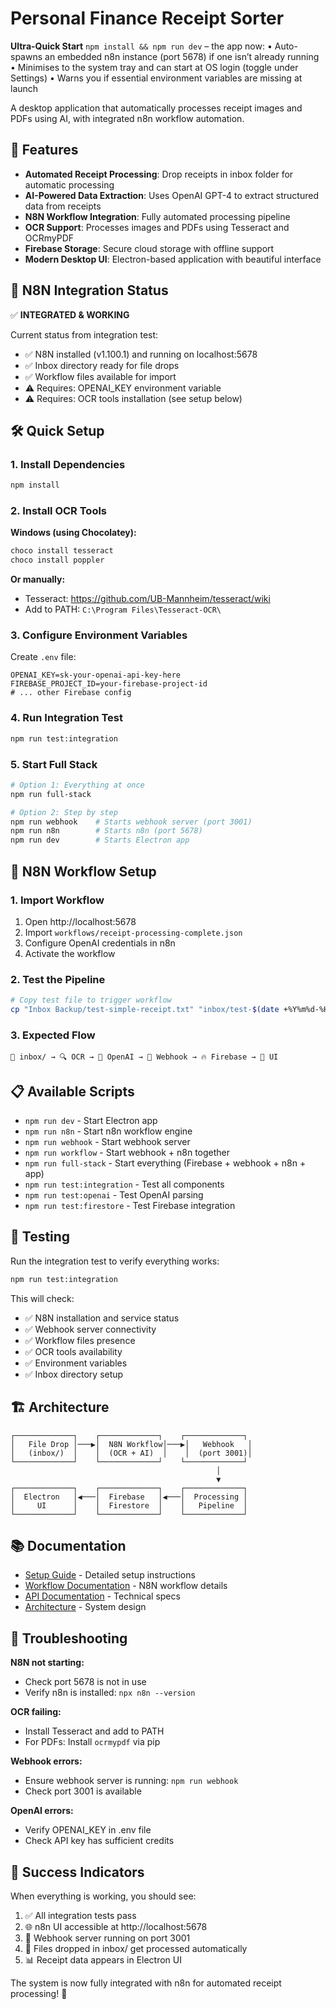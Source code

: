 # Personal Finance Receipt Sorter

**Ultra-Quick Start**
`npm install && npm run dev` – the app now:
• Auto-spawns an embedded n8n instance (port 5678) if one isn’t already running
• Minimises to the system tray and can start at OS login (toggle under Settings)
• Warns you if essential environment variables are missing at launch

A desktop application that automatically processes receipt images and PDFs using AI, with integrated n8n workflow automation.

## 🚀 Features

- **Automated Receipt Processing**: Drop receipts in inbox folder for automatic processing
- **AI-Powered Data Extraction**: Uses OpenAI GPT-4 to extract structured data from receipts
- **N8N Workflow Integration**: Fully automated processing pipeline
- **OCR Support**: Processes images and PDFs using Tesseract and OCRmyPDF
- **Firebase Storage**: Secure cloud storage with offline support
- **Modern Desktop UI**: Electron-based application with beautiful interface

## 🎯 N8N Integration Status

✅ **INTEGRATED & WORKING**

Current status from integration test:
- ✅ N8N installed (v1.100.1) and running on localhost:5678
- ✅ Inbox directory ready for file drops
- ✅ Workflow files available for import
- ⚠️ Requires: OPENAI_KEY environment variable
- ⚠️ Requires: OCR tools installation (see setup below)

## 🛠️ Quick Setup

### 1. Install Dependencies
```bash
npm install
```

### 2. Install OCR Tools
**Windows (using Chocolatey):**
```powershell
choco install tesseract
choco install poppler
```

**Or manually:**
- Tesseract: https://github.com/UB-Mannheim/tesseract/wiki
- Add to PATH: `C:\Program Files\Tesseract-OCR\`

### 3. Configure Environment Variables
Create `.env` file:
```env
OPENAI_KEY=sk-your-openai-api-key-here
FIREBASE_PROJECT_ID=your-firebase-project-id
# ... other Firebase config
```

### 4. Run Integration Test
```bash
npm run test:integration
```

### 5. Start Full Stack
```bash
# Option 1: Everything at once
npm run full-stack

# Option 2: Step by step
npm run webhook    # Starts webhook server (port 3001)
npm run n8n        # Starts n8n (port 5678)
npm run dev        # Starts Electron app
```

## 🔄 N8N Workflow Setup

### 1. Import Workflow
1. Open http://localhost:5678
2. Import `workflows/receipt-processing-complete.json`
3. Configure OpenAI credentials in n8n
4. Activate the workflow

### 2. Test the Pipeline
```bash
# Copy test file to trigger workflow
cp "Inbox Backup/test-simple-receipt.txt" "inbox/test-$(date +%Y%m%d-%H%M%S).txt"
```

### 3. Expected Flow
```
📁 inbox/ → 🔍 OCR → 🤖 OpenAI → 📡 Webhook → 🔥 Firebase → 📱 UI
```

## 📋 Available Scripts

- `npm run dev` - Start Electron app
- `npm run n8n` - Start n8n workflow engine
- `npm run webhook` - Start webhook server
- `npm run workflow` - Start webhook + n8n together
- `npm run full-stack` - Start everything (Firebase + webhook + n8n + app)
- `npm run test:integration` - Test all components
- `npm run test:openai` - Test OpenAI parsing
- `npm run test:firestore` - Test Firebase integration

## 🧪 Testing

Run the integration test to verify everything works:
```bash
npm run test:integration
```

This will check:
- ✅ N8N installation and service status
- ✅ Webhook server connectivity
- ✅ Workflow files presence
- ✅ OCR tools availability
- ✅ Environment variables
- ✅ Inbox directory setup

## 🏗️ Architecture

```
┌─────────────┐    ┌─────────────┐    ┌─────────────┐
│   File Drop │───▶│  N8N Workflow│───▶│   Webhook   │
│   (inbox/)  │    │  (OCR + AI)  │    │  (port 3001)│
└─────────────┘    └─────────────┘    └─────────────┘
                                              │
                                              ▼
┌─────────────┐    ┌─────────────┐    ┌─────────────┐
│  Electron   │◀───│  Firebase   │◀───│  Processing │
│     UI      │    │  Firestore  │    │   Pipeline  │
└─────────────┘    └─────────────┘    └─────────────┘
```

## 📚 Documentation

- [Setup Guide](SETUP.md) - Detailed setup instructions
- [Workflow Documentation](workflows/README.md) - N8N workflow details
- [API Documentation](docs/API_DOCUMENTATION.md) - Technical specs
- [Architecture](docs/TECHNICAL_ARCHITECTURE.md) - System design

## 🔧 Troubleshooting

**N8N not starting:**
- Check port 5678 is not in use
- Verify n8n is installed: `npx n8n --version`

**OCR failing:**
- Install Tesseract and add to PATH
- For PDFs: Install `ocrmypdf` via pip

**Webhook errors:**
- Ensure webhook server is running: `npm run webhook`
- Check port 3001 is available

**OpenAI errors:**
- Verify OPENAI_KEY in .env file
- Check API key has sufficient credits

## 🎉 Success Indicators

When everything is working, you should see:
1. ✅ All integration tests pass
2. 🌐 n8n UI accessible at http://localhost:5678
3. 📡 Webhook server running on port 3001
4. 🔄 Files dropped in inbox/ get processed automatically
5. 📊 Receipt data appears in Electron UI

The system is now fully integrated with n8n for automated receipt processing! 🚀 